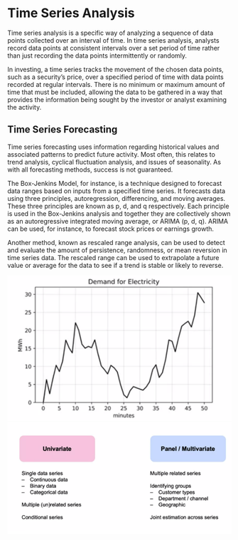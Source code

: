 # Time Series Analysis
Time series analysis is a specific way of analyzing a sequence of data points collected over an interval of time. In time series analysis, analysts record data points at consistent intervals over a set period of time rather than just recording the data points intermittently or randomly.<br>

In investing, a time series tracks the movement of the chosen data points, such as a security’s price, over a specified period of time with data points recorded at regular intervals. There is no minimum or maximum amount of time that must be included, allowing the data to be gathered in a way that provides the information being sought by the investor or analyst examining the activity. 

## **Time Series Forecasting**
Time series forecasting uses information regarding historical values and associated patterns to predict future activity. Most often, this relates to trend analysis, cyclical fluctuation analysis, and issues of seasonality. As with all forecasting methods, success is not guaranteed.<br>

The Box-Jenkins Model, for instance, is a technique designed to forecast data ranges based on inputs from a specified time series. It forecasts data using three principles, autoregression, differencing, and moving averages. These three principles are known as p, d, and q respectively. Each principle is used in the Box-Jenkins analysis and together they are collectively shown as an autoregressive integrated moving average, or ARIMA (p, d, q). ARIMA can be used, for instance, to forecast stock prices or earnings growth.<br>

Another method, known as rescaled range analysis, can be used to detect and evaluate the amount of persistence, randomness, or mean reversion in time series data. The rescaled range can be used to extrapolate a future value or average for the data to see if a trend is stable or likely to reverse.<br>

<center><img src="assets/tsf1.webp"></img></center>

<center><img src="assets/tsf2.webp"></img></center>











